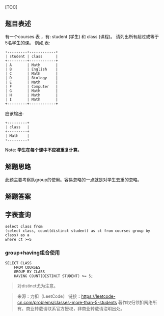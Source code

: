 [TOC]
## 题目表述
有一个courses 表 ，有: student (学生) 和 class (课程)。
请列出所有超过或等于5名学生的课。
例如,表:
```mysql
+---------+------------+
| student | class      |
+---------+------------+
| A       | Math       |
| B       | English    |
| C       | Math       |
| D       | Biology    |
| E       | Math       |
| F       | Computer   |
| G       | Math       |
| H       | Math       |
| I       | Math       |
+---------+------------+
```
应该输出:

```mysql
+---------+
| class   |
+---------+
| Math    |
+---------+
```
Note:
**学生在每个课中不应被重复计算。**

## 解题思路

此题主要考察队group的使用。容易忽略的一点就是对学生去重的忽略。

## 解题答案

## 字表查询
```mysql
select class from 
(select class, count(distinct student) as ct from courses group by class) as a
where ct >=5
```
### group+having组合使用
```mysql
SELECT CLASS
	FROM COURSES
	GROUP BY CLASS							
	HAVING COUNT(DISTINCT STUDENT) >= 5;
```
> 对distinct尤为注意。

> 来源：力扣（LeetCode）
链接：https://leetcode-cn.com/problems/classes-more-than-5-students
著作权归领扣网络所有。商业转载请联系官方授权，非商业转载请注明出处。